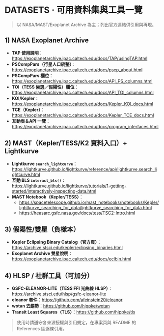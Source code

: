 # DATASETS · 可用資料集與工具一覽

> 以 NASA/MAST/Exoplanet Archive 為主；列出官方連結供引用與再現。

## 1) NASA Exoplanet Archive
- **TAP 使用說明**：https://exoplanetarchive.ipac.caltech.edu/docs/TAP/usingTAP.html
- **PSCompPars（行星人口統整）**：https://exoplanetarchive.ipac.caltech.edu/docs/pscp_about.html
- **PSCompPars 欄位**：https://exoplanetarchive.ipac.caltech.edu/docs/API_PS_columns.html
- **TOI（TESS 候選／假陽性）欄位**：https://exoplanetarchive.ipac.caltech.edu/docs/API_TOI_columns.html
- **KOI/Kepler**：https://exoplanetarchive.ipac.caltech.edu/docs/Kepler_KOI_docs.html
- **TCE（Kepler）**：https://exoplanetarchive.ipac.caltech.edu/docs/Kepler_TCE_docs.html
- **互動表＆API 一覽**：https://exoplanetarchive.ipac.caltech.edu/docs/program_interfaces.html

## 2) MAST（Kepler/TESS/K2 資料入口）+ Lightkurve
- **Lightkurve `search_lightcurve`**：https://lightkurve.github.io/lightkurve/reference/api/lightkurve.search_lightcurve.html
- **互動 BLS `interact_bls()`**：https://lightkurve.github.io/lightkurve/tutorials/1-getting-started/interactively-inspecting-data.html
- **MAST Notebook（Kepler/TESS）**：
  - https://spacetelescope.github.io/mast_notebooks/notebooks/Kepler/lightkurve_searching_for_data/lightkurve_searching_for_data.html
  - https://heasarc.gsfc.nasa.gov/docs/tess/TSC2-Intro.html

## 3) 假陽性/雙星（負樣本）
- **Kepler Eclipsing Binary Catalog（官方頁）**：https://archive.stsci.edu/kepler/eclipsing_binaries.html
- **Exoplanet Archive 雙星說明**：https://exoplanetarchive.ipac.caltech.edu/docs/eclbin.html

## 4) HLSP / 社群工具（可加分）
- **GSFC-ELEANOR-LITE（TESS FFI 光曲線 HLSP）**：https://archive.stsci.edu/hlsp/gsfc-eleanor-lite
- **eleanor 套件**：https://github.com/afeinstein20/eleanor
- **wotan 去趨勢**：https://github.com/hippke/wotan
- **Transit Least Squares（TLS）**：https://github.com/hippke/tls

> 使用時請遵守各來源授權與引用規定，在專案頁與 README 的 References 區逐條引用。
